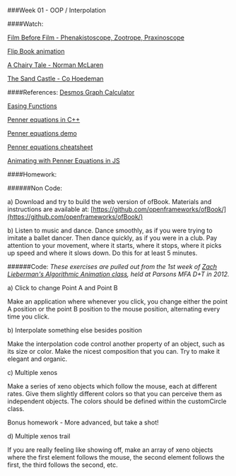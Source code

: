 ###Week 01 - OOP / Interpolation

####Watch:

[Film Before Film - Phenakistoscope, Zootrope, Praxinoscope](https://www.youtube.com/watch?v=r4B3FHHt_k8)

[Flip Book animation](https://www.youtube.com/watch?v=ud8dSDy5lB4)

[A Chairy Tale - Norman McLaren](https://www.youtube.com/watch?v=5XIiWOuDuxc)

[The Sand Castle - Co Hoedeman](https://www.nfb.ca/film/sand_castle/)

####References:
[Desmos Graph Calculator](https://www.desmos.com/calculator)

[Easing Functions](https://gist.github.com/gre/1650294)

[Penner equations in C++](https://github.com/jesusgollonet/ofpennereasing)

[Penner equations demo](http://www.robertpenner.com/easing/easing_demo.html)

[Penner equations cheatsheet](http://hosted.zeh.com.br/tweener/docs/en-us/misc/transitions.html)

[Animating with Penner Equations in JS](http://www.kirupa.com/html5/animating_with_easing_functions_in_javascript.htm)

####Homework:

######Non Code:

a) Download and try to build the web version of ofBook. Materials and instructions are available at: [https://github.com/openframeworks/ofBook/](https://github.com/openframeworks/ofBook/)

b) Listen to music and dance. Dance smoothly, as if you were trying to imitate a ballet dancer. Then dance quickly, as if you were in a club. Pay attention to your movement, where it starts, where it stops, where it picks up speed and where it slows down. Do this for at least 5 minutes.

######Code:
*These exercises are pulled out from the 1st week of [Zach Lieberman's Algorithmic Animation class](https://github.com/ofZach/algo2012), held at Parsons MFA D+T in 2012.*

a) Click to change Point A and Point B

Make an application where whenever you click, you change either the point A position or the point B position to the mouse position, alternating every time you click.

b) Interpolate something else besides position

Make the interpolation code control another property of an object, such as its size or color. Make the nicest composition that you can. Try to make it elegant and organic.

c) Multiple xenos

Make a series of xeno objects which follow the mouse, each at different rates. Give them slightly different colors so that you can perceive them as independent objects. The colors should be defined within the customCircle class.

Bonus homework - More advanced, but take a shot!

d) Multiple xenos trail

If you are really feeling like showing off, make an array of xeno objects where the first element follows the mouse, the second element follows the first, the third follows the second, etc.

